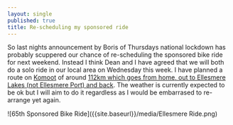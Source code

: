 ```yaml
---
layout: single
published: true
title: Re-scheduling my sponsored ride
---
```

So last nights announcement by Boris of Thursdays national lockdown has probably scuppered our chance of re-scheduling the sponsored bike ride for next weekend. Instead I think Dean and I have agreed that we will both do a solo ride in our local area on Wednesday this week. I have planned a route on [Komoot](https://www.komoot.com) of around [112km which goes from home, out to Ellesmere Lakes (not Ellesmere Port) and back](https://www.komoot.com/tour/279295072). The weather is currently expected to be ok but I will aim to do it regardless as I would be embarrased to re-arrange yet again.

![65th Sponsored Bike Ride]({{site.baseurl}}/media/Ellesmere Ride.png)
